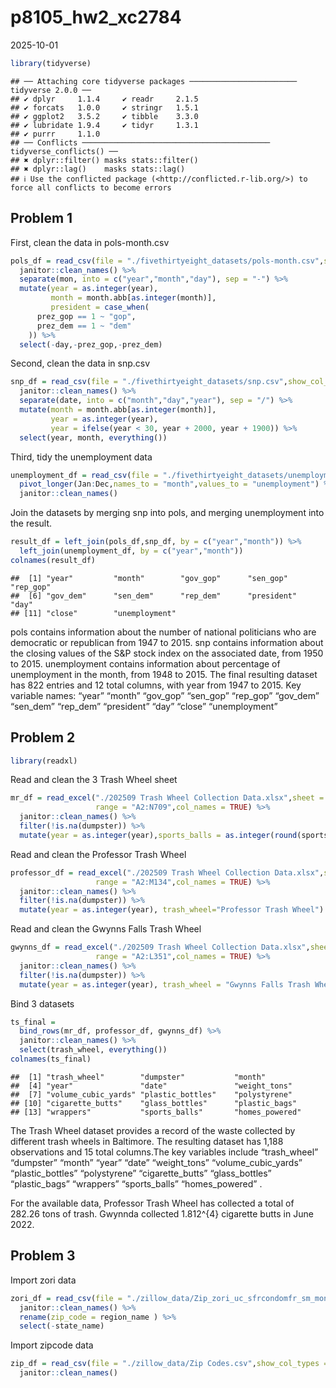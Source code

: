 p8105_hw2_xc2784
================
2025-10-01

``` r
library(tidyverse)
```

    ## ── Attaching core tidyverse packages ──────────────────────── tidyverse 2.0.0 ──
    ## ✔ dplyr     1.1.4     ✔ readr     2.1.5
    ## ✔ forcats   1.0.0     ✔ stringr   1.5.1
    ## ✔ ggplot2   3.5.2     ✔ tibble    3.3.0
    ## ✔ lubridate 1.9.4     ✔ tidyr     1.3.1
    ## ✔ purrr     1.1.0     
    ## ── Conflicts ────────────────────────────────────────── tidyverse_conflicts() ──
    ## ✖ dplyr::filter() masks stats::filter()
    ## ✖ dplyr::lag()    masks stats::lag()
    ## ℹ Use the conflicted package (<http://conflicted.r-lib.org/>) to force all conflicts to become errors

## Problem 1

First, clean the data in pols-month.csv

``` r
pols_df = read_csv(file = "./fivethirtyeight_datasets/pols-month.csv",show_col_types = FALSE) %>% 
  janitor::clean_names() %>% 
  separate(mon, into = c("year","month","day"), sep = "-") %>% 
  mutate(year = as.integer(year), 
         month = month.abb[as.integer(month)],
         president = case_when(
      prez_gop == 1 ~ "gop",
      prez_dem == 1 ~ "dem"
    )) %>%
  select(-day,-prez_gop,-prez_dem)
```

Second, clean the data in snp.csv

``` r
snp_df = read_csv(file = "./fivethirtyeight_datasets/snp.csv",show_col_types = FALSE) %>% 
  janitor::clean_names() %>% 
  separate(date, into = c("month","day","year"), sep = "/") %>% 
  mutate(month = month.abb[as.integer(month)],
         year = as.integer(year),  
         year = ifelse(year < 30, year + 2000, year + 1900)) %>% 
  select(year, month, everything())
```

Third, tidy the unemployment data

``` r
unemployment_df = read_csv(file = "./fivethirtyeight_datasets/unemployment.csv", show_col_types = FALSE) %>% 
  pivot_longer(Jan:Dec,names_to = "month",values_to = "unemployment") %>%
  janitor::clean_names() 
```

Join the datasets by merging snp into pols, and merging unemployment
into the result.

``` r
result_df = left_join(pols_df,snp_df, by = c("year","month")) %>% 
  left_join(unemployment_df, by = c("year","month"))
colnames(result_df)
```

    ##  [1] "year"         "month"        "gov_gop"      "sen_gop"      "rep_gop"     
    ##  [6] "gov_dem"      "sen_dem"      "rep_dem"      "president"    "day"         
    ## [11] "close"        "unemployment"

pols contains information about the number of national politicians who
are democratic or republican from 1947 to 2015. snp contains information
about the closing values of the S&P stock index on the associated date,
from 1950 to 2015. unemployment contains information about percentage of
unemployment in the month, from 1948 to 2015. The final resulting
dataset has 822 entries and 12 total columns, with year from 1947 to
2015. Key variable names: “year” “month” “gov_gop” “sen_gop” “rep_gop”
“gov_dem” “sen_dem” “rep_dem” “president” “day” “close” “unemployment”

## Problem 2

``` r
library(readxl)
```

Read and clean the 3 Trash Wheel sheet

``` r
mr_df = read_excel("./202509 Trash Wheel Collection Data.xlsx",sheet = "Mr. Trash Wheel",
                   range = "A2:N709",col_names = TRUE) %>% 
  janitor::clean_names() %>% 
  filter(!is.na(dumpster)) %>%
  mutate(year = as.integer(year),sports_balls = as.integer(round(sports_balls, 0)),trash_wheel="Mr. Trash Wheel")
```

Read and clean the Professor Trash Wheel

``` r
professor_df = read_excel("./202509 Trash Wheel Collection Data.xlsx",sheet = "Professor Trash Wheel",
                   range = "A2:M134",col_names = TRUE) %>% 
  janitor::clean_names() %>% 
  filter(!is.na(dumpster)) %>% 
  mutate(year = as.integer(year), trash_wheel="Professor Trash Wheel")
```

Read and clean the Gwynns Falls Trash Wheel

``` r
gwynns_df = read_excel("./202509 Trash Wheel Collection Data.xlsx",sheet = "Gwynns Falls Trash Wheel",
                   range = "A2:L351",col_names = TRUE) %>% 
  janitor::clean_names() %>% 
  filter(!is.na(dumpster)) %>% 
  mutate(year = as.integer(year), trash_wheel = "Gwynns Falls Trash Wheel")
```

Bind 3 datasets

``` r
ts_final = 
  bind_rows(mr_df, professor_df, gwynns_df) %>% 
  janitor::clean_names() %>% 
  select(trash_wheel, everything())
colnames(ts_final)
```

    ##  [1] "trash_wheel"        "dumpster"           "month"             
    ##  [4] "year"               "date"               "weight_tons"       
    ##  [7] "volume_cubic_yards" "plastic_bottles"    "polystyrene"       
    ## [10] "cigarette_butts"    "glass_bottles"      "plastic_bags"      
    ## [13] "wrappers"           "sports_balls"       "homes_powered"

The Trash Wheel dataset provides a record of the waste collected by
different trash wheels in Baltimore. The resulting dataset has 1,188
observations and 15 total columns.The key variables include
“trash_wheel” “dumpster” “month” “year” “date” “weight_tons”
“volume_cubic_yards” “plastic_bottles” “polystyrene” “cigarette_butts”
“glass_bottles” “plastic_bags” “wrappers” “sports_balls” “homes_powered”
.

For the available data, Professor Trash Wheel has collected a total of
282.26 tons of trash. Gwynnda collected 1.812^{4} cigarette butts in
June 2022.

## Problem 3

Import zori data

``` r
zori_df = read_csv(file = "./zillow_data/Zip_zori_uc_sfrcondomfr_sm_month_NYC.csv",show_col_types = FALSE) %>% 
  janitor::clean_names() %>% 
  rename(zip_code = region_name ) %>% 
  select(-state_name)
```

Import zipcode data

``` r
zip_df = read_csv(file = "./zillow_data/Zip Codes.csv",show_col_types = FALSE) %>% 
  janitor::clean_names() 
```
